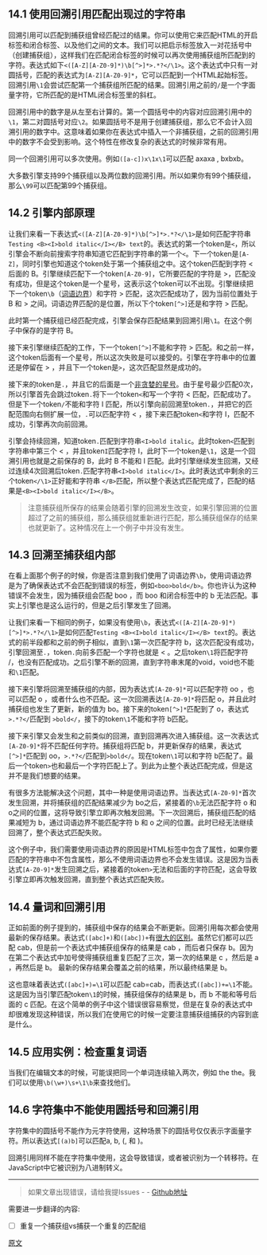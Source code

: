 ## 14.1 使用回溯引用匹配出现过的字符串
回溯引用可以匹配到捕获组曾经匹配过的结果。你可以使用它来匹配HTML的开启标签和闭合标签、以及他们之间的文本。我们可以把启示标签放入一对花括号中（创建捕获组），这样我们在匹配闭合标签的时候可以再次使用捕获组所匹配到的字符。表达式如下`<([A-Z][A-Z0-9]*)\b[^>]*>.*?</\1>`。这个表达式中只有一对圆括号，匹配的表达式为`[A-Z][A-Z0-9]*`，它可以匹配到一个HTML起始标签。回溯引用`\1`会尝试匹配第一个捕获组所匹配的结果。回溯引用之前的`/`是一个字面量字符，它所匹配的是HTML闭合标签里的斜杠。

回溯引用中的数字是从左至右计算的。第一个圆括号中的内容对应回溯引用中的`\1`，第二对圆括号对应`\2`。如果圆括号不是用于创建捕获组，那么它不会计入回溯引用的数字中。这意味着如果你在表达式中插入一个非捕获组，之前的回溯引用中的数字不会受到影响。这个特性在修改复杂的表达式的时候非常有用。

同一个回溯引用可以多次使用。例如`([a-c])x\1x\1`可以匹配 axaxa , bxbxb。

大多数引擎支持99个捕获组以及两位数的回溯引用。所以如果你有99个捕获组，那么`\99`可以匹配第99个捕获组。

## 14.2 引擎内部原理
让我们来看一下表达式`<([A-Z][A-Z0-9]*)\b[^>]*>.*?</\1>`是如何匹配字符串`Testing <B><I>bold italic</I></B> text`的。表达式的第一个token是`<`，所以引擎会不断向前搜索字符串知道它匹配到字符串的第一个`<`。下一个token是`[A-Z]`，同时引擎也知道这个token处于第一个捕获组之中。这个token匹配到字符 < 后面的 B。引擎继续匹配下一个token`[A-Z0-9]`，它所要匹配的字符是 >，匹配没有成功，但是这个token是一个星号，这表示这个token可以不出现。引擎继续把下一个token`\b`（[词语边界](https://github.com/SBDavid/How-a-Regex-Engine-Works-Internally/blob/master/009-%E8%AF%8D%E8%AF%AD%E8%BE%B9%E7%95%8C.md)）和字符 > 匹配，这次匹配成功了，因为当前位置处于 B 和 > 之间。词语边界匹配的是位置，所以下个token`[^>]`还是和字符 > 匹配。

此时第一个捕获组已经匹配完成，引擎会保存匹配结果到回溯引用`\1`。在这个例子中保存的是字符 B。

接下来引擎继续匹配的工作，下一个token`[^>]`不能和字符 > 匹配。和之前一样，这个token后面有一个星号，所以这次失败是可以接受的。引擎在字符串中的位置还是停留在 > ，并且下一个token是`>`，这次匹配显然是成功的。

接下来的token是`.`，并且它的后面是一个[非贪婪的星号](https://github.com/SBDavid/How-a-Regex-Engine-Works-Internally/blob/master/012-%E9%87%8F%E8%AF%8D.md)。由于星号最少匹配0次，所以引擎首先会跳过token`.`将下一个token`<`和写一个字符 < 匹配，匹配成功了。但是下一个token`/`不能和字符 I 匹配，所以引擎向前回溯至token`.`，并把它的匹配范围向右侧扩展一位，`.`可以匹配字符 < ，接下来匹配token`<`和字符 I，匹配不成功，引擎再次向前回溯。

引擎会持续回溯，知道token`.`匹配到字符串`<I>bold italic`。此时token`<`匹配到字符串中第三个 < ，并且token`I`匹配字符 I，此时下一个token是`\1`，这是一个回溯引用也就是之前保存的 B，此时 B 不能和 I 匹配。此时引擎继续发生回溯，又经过连续4次回溯后token`.`匹配字符串`<I>bold italic</I>`。此时表达式中剩余的三个token`</\1>`正好能和字符串 `</B>`匹配，所以整个表达式匹配完成了，匹配的结果是`<B><I>bold italic</I></B>`。

> 注意捕获组所保存的结果会随着引擎的回溯发生改变，如果引擎回溯的位置超过了之前的捕获组，那么捕获组就重新进行匹配，那么捕获组保存的结果也就更新了。这种情况在上一个例子中并没有发生。

## 14.3 回溯至捕获组内部
在看上面那个例子的时候，你是否注意到我们使用了词语边界`\b`，使用词语边界是为了确保表达式不会匹配到错误的标签，例如`<boo>bold</b>`。你也许认为这种错误不会发生，因为捕获组会匹配 boo ，而 boo 和闭合标签中的 b 无法匹配。事实上引擎也是这么运行的，但是之后引擎发生了回溯。

让我们来看一下相同的例子，如果没有使用`\b`，表达式`<([A-Z][A-Z0-9]*)[^>]*>.*?</\1>`是如何匹配`Testing <B><I>bold italic</I></B> text`的。表达式的前半段都和之前的例子相似，直到`\1`第一次匹配字符 b，这次匹配没有成功，引擎回溯至`.`，token`.`向前多匹配一个字符也就是 < 。之后token`\1`将匹配字符 /，也没有匹配成功。之后引擎不断的回溯，直到字符串末尾的void，void也不能和`\1`匹配。

接下来引擎将回溯至捕获组的内部，因为表达式`[A-Z0-9]*`可以匹配字符 oo ，也可以匹配 o ，或者什么也不匹配。这一次回溯表达`[A-Z0-9]*`将匹配 o，并且此时捕获组也发生了更新，新的值为 bo。接下来的token`[^>]*`匹配到了 o，表达式`>.*?</`匹配到 `>bold</`，接下的token`\1`不能和字符 b匹配。

接下来引擎又会发生和之前类似的回溯，直到回溯再次进入捕获组。这一次表达式`[A-Z0-9]*`将不匹配任何字符。捕获组将匹配 b，并更新保存的结果，表达式`[^>]*`匹配到 oo，`>.*?</`匹配到`>bold</`。现在token`\1`可以和字符 b匹配了。最后一个token`>`也和最后一个字符匹配上了。到此为止整个表达匹配完成，但是这并不是我们想要的结果。

有很多方法能解决这个问题，其中一种是使用词语边界。当表达式`[A-Z0-9]*`首次发生回溯，并将捕获组的匹配结果减少为 bo之后，紧接着的`\b`无法匹配字符 o 和 o之间的位置，这将导致引擎立即再次触发回溯。下一次回溯后，捕获组匹配的结果减短为 b，通过词语边界不能匹配字符 b 和
 o 之间的位置。此时已经无法继续回溯了，整个表达式匹配失败。

这个例子中，我们需要使用词语边界的原因是HTML标签中包含了属性，如果你要匹配的字符串中不包含属性，那么不使用词语边界也不会发生错误。这是因为当表达式`[A-Z0-9]*`发生回溯之后，紧接着的token`>`无法和后面的字符匹配，这会导致引擎立即再次触发回溯，直到整个表达式匹配失败。

## 14.4 量词和回溯引用
正如前面的例子提到的，捕获组中保存的结果会不断更新。回溯引用每次都会使用最新的保存结果。表达式`([abc]+)`和`([abc])+`有[很大的区别](https://www.regular-expressions.info/captureall.html)。虽然它们都可以匹配 cab，但是前一个表达式中捕获组保存的结果是 cab ，而后者只保存 b。因为在第二个表达式中加号使得捕获组重复匹配了三次，第一次的结果是 c ，然后是 a ，再然后是 b。 最新的保存结果会覆盖之前的结果，所以最终结果是 b。

这也意味着表达式`([abc]+)=\1`可以匹配 cab=cab，而表达式`([abc])+=\1`不能。这是因为当引擎匹配token`\1`的时候，捕获组保存的结果是 b，而 b 不能和等号后面的 c 匹配。在这个简单的例子中这个错误很容易察觉，但是在复杂的表达式中却很难发现这种错误，所以我们在使用它的时候一定要注意捕获组捕获的内容到底是什么。

## 14.5 应用实例：检查重复词语
当我们在编辑文本的时候，可能误把同一个单词连续输入两次，例如 the the。我们可以使用`\b(\w+)\s+\1\b`来查找他们。

## 14.6 字符集中不能使用圆括号和回溯引用
字符集中的圆括号不能作为元字符使用，这种场景下的圆括号仅仅表示字面量字符。所以表达式`[(a)b]`可以匹配a, b, (, 和 )。

回溯引用同样不能在字符集中使用，这会导致错误，或者被识别为一个转移符。在JavaScript中它被识别为八进制转义。

---

> 如果文章出现错误，请给我提Issues - -
[Github地址](https://github.com/SBDavid/How-a-Regex-Engine-Works-Internally)

需要进一步翻译的内容: 
- [ ] 重复一个捕获组vs捕获一个重复的匹配组

[原文](https://www.regular-expressions.info/backref.html)